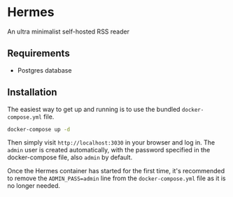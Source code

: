 # Hermes
An ultra minimalist self-hosted RSS reader

## Requirements

- Postgres database

## Installation

The easiest way to get up and running is to use the bundled `docker-compose.yml` file.

```bash
docker-compose up -d
```

Then simply visit `http://localhost:3030` in your browser and log in. The `admin` user is created automatically, with the password specified in the docker-compose file, also `admin` by default.

Once the Hermes container has started for the first time, it's recommended to remove the `ADMIN_PASS=admin` line from the `docker-compose.yml` file as it is no longer needed.
